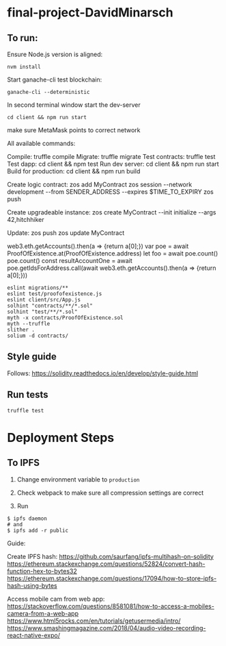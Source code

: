 # final-project-DavidMinarsch

## To run:
Ensure Node.js version is aligned:
```
nvm install
```

Start ganache-cli test blockchain:
```
ganache-cli --deterministic
```
In second terminal window start the dev-server
```
cd client && npm run start
```
make sure MetaMask points to correct network


All available commands:

  Compile:              truffle compile
  Migrate:              truffle migrate
  Test contracts:       truffle test
  Test dapp:            cd client && npm test
  Run dev server:       cd client && npm run start
  Build for production: cd client && npm run build


  Create logic contract:
  zos add MyContract
  zos session --network development --from SENDER_ADDRESS --expires $TIME_TO_EXPIRY
  zos push

  Create upgradeable instance:
  zos create MyContract --init initialize --args 42,hitchhiker

  Update:
  zos push
  zos update MyContract



<!-- let proofOfExistence = ProofOfExistence.deployed().then(function(instance) { return instance; })
 -->
web3.eth.getAccounts().then(a => {return a[0];})
var poe = await ProofOfExistence.at(ProofOfExistence.address)
let foo = await poe.count()
poe.count()
const resultAccountOne = await poe.getIdsForAddress.call(await web3.eth.getAccounts().then(a => {return a[0];}))
```
eslint migrations/**
eslint test/proofofexistence.js
eslint client/src/App.js
solhint "contracts/**/*.sol"
solhint "test/**/*.sol"
myth -x contracts/ProofOfExistence.sol
myth --truffle
slither .
solium -d contracts/
```

## Style guide
Follows:
https://solidity.readthedocs.io/en/develop/style-guide.html

## Run tests
```
truffle test
```


# Deployment Steps

## To IPFS

1. Change environment variable to `production`

2. Check webpack to make sure all compression settings are correct

3. Run
```
$ ipfs daemon
# and
$ ipfs add -r public
```


Guide:

Create IPFS hash:
https://github.com/saurfang/ipfs-multihash-on-solidity
https://ethereum.stackexchange.com/questions/52824/convert-hash-function-hex-to-bytes32
https://ethereum.stackexchange.com/questions/17094/how-to-store-ipfs-hash-using-bytes

Access mobile cam from web app:
https://stackoverflow.com/questions/8581081/how-to-access-a-mobiles-camera-from-a-web-app
https://www.html5rocks.com/en/tutorials/getusermedia/intro/
https://www.smashingmagazine.com/2018/04/audio-video-recording-react-native-expo/
